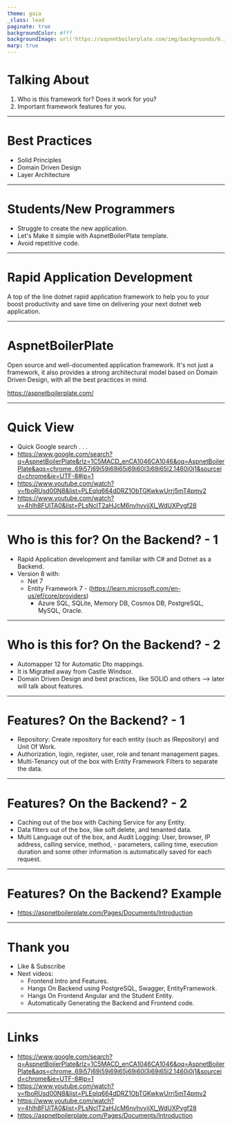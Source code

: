 ```yaml
---
theme: gaia
_class: lead
paginate: true
backgroundColor: #fff
backgroundImage: url('https://aspnetboilerplate.com/img/backgrounds/6.jpg')
marp: true
---
```


# **Talking About**

1. Who is this framework for? Does it work for you?
2. Important framework features for you.

---

# **Best Practices**

- Solid Principles
- Domain Driven Design
- Layer Architecture

---

# **Students/New Programmers**

- Struggle to create the new application.
- Let's Make it simple with AspnetBoilerPlate template.
- Avoid repetitive code.

---

# **Rapid Application Development**

A top of the line dotnet rapid application framework to help you to your boost productivity and save time on delivering your next dotnet web application.

---

# **AspnetBoilerPlate**

Open source and well-documented application framework. It's not just a framework, it also provides a strong architectural model based on Domain Driven Design, with all the best practices in mind.

https://aspnetboilerplate.com/

---

# Quick View

- Quick Google search . . .
- https://www.google.com/search?q=AspnetBoilerPlate&rlz=1C5MACD_enCA1046CA1046&oq=AspnetBoilerPlate&aqs=chrome..69i57j69i59j69i65j69i60l3j69i65l2.1460j0j1&sourceid=chrome&ie=UTF-8#ip=1
- https://www.youtube.com/watch?v=fboRUsd00N8&list=PLEqIq664dDRZ1ObTGKwkwUrrj5mT4pmv2
- https://www.youtube.com/watch?v=4hIh8FUlTA0&list=PLsNclT2aHJcM6nvhvvijXI_WdUXPvgf28

---

# Who is this for? On the Backend? - 1

- Rapid Application development and familiar with C# and Dotnet as a Backend.
- Version 8 with:
  - Net 7
  - Entity Framework 7 - (https://learn.microsoft.com/en-us/ef/core/providers)
    - Azure SQL, SQLite, Memory DB, Cosmos DB, PostgreSQL, MySQL, Oracle.

---

# Who is this for? On the Backend? - 2

- Automapper 12 for Automatic Dto mappings.
- It is Migrated away from Castle Windsor.
- Domain Driven Design and best practices, like SOLID and others --> later will talk about features.

---

# Features? On the Backend? - 1

- Repository: Create repository for each entity (such as IRepository<Task>) and Unit Of Work.
- Authorization, login, register, user, role and tenant management pages.
- Multi-Tenancy out of the box with Entity Framework Filters to separate the data.

---

# Features? On the Backend? - 2

- Caching out of the box with Caching Service for any Entity.
- Data filters out of the box, like soft delete, and tenanted data.
- Multi Language out of the box, and Audit Logging: User, browser, IP address, calling service, method, - parameters, calling time, execution duration and some other information is automatically saved for each request.

---

# Features? On the Backend? Example

- https://aspnetboilerplate.com/Pages/Documents/Introduction

---

# Thank you

- Like & Subscribe
- Next videos:
  - Frontend Intro and Features.
  - Hangs On Backend using PostgreSQL, Swagger, EntityFramework.
  - Hangs On Frontend Angular and the Student Entity.
  - Automatically Generating the Backend and Frontend code.

---

# Links

- https://www.google.com/search?q=AspnetBoilerPlate&rlz=1C5MACD_enCA1046CA1046&oq=AspnetBoilerPlate&aqs=chrome..69i57j69i59j69i65j69i60l3j69i65l2.1460j0j1&sourceid=chrome&ie=UTF-8#ip=1
- https://www.youtube.com/watch?v=fboRUsd00N8&list=PLEqIq664dDRZ1ObTGKwkwUrrj5mT4pmv2
- https://www.youtube.com/watch?v=4hIh8FUlTA0&list=PLsNclT2aHJcM6nvhvvijXI_WdUXPvgf28
- https://aspnetboilerplate.com/Pages/Documents/Introduction
